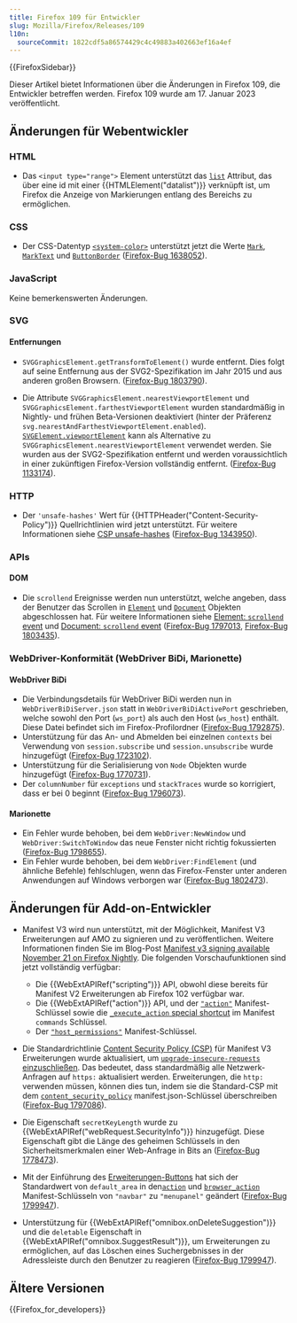 ```yaml
---
title: Firefox 109 für Entwickler
slug: Mozilla/Firefox/Releases/109
l10n:
  sourceCommit: 1822cdf5a86574429c4c49883a402663ef16a4ef
---
```


{{FirefoxSidebar}}

Dieser Artikel bietet Informationen über die Änderungen in Firefox 109, die Entwickler betreffen werden. Firefox 109 wurde am 17. Januar 2023 veröffentlicht.

## Änderungen für Webentwickler

### HTML

- Das `<input type="range">` Element unterstützt das [`list`](/de/docs/Web/HTML/Element/input/range#list) Attribut, das über eine id mit einer {{HTMLElement("datalist")}} verknüpft ist, um Firefox die Anzeige von Markierungen entlang des Bereichs zu ermöglichen.

### CSS

- Der CSS-Datentyp [`<system-color>`](/de/docs/Web/CSS/system-color) unterstützt jetzt die Werte [`Mark`](/de/docs/Web/CSS/system-color#mark), [`MarkText`](/de/docs/Web/CSS/system-color#marktext) und [`ButtonBorder`](/de/docs/Web/CSS/system-color#buttonborder) ([Firefox-Bug 1638052](https://bugzil.la/1638052)).

### JavaScript

Keine bemerkenswerten Änderungen.

### SVG

#### Entfernungen

- `SVGGraphicsElement.getTransformToElement()` wurde entfernt.
  Dies folgt auf seine Entfernung aus der SVG2-Spezifikation im Jahr 2015 und aus anderen großen Browsern.
  ([Firefox-Bug 1803790](https://bugzil.la/1803790)).

- Die Attribute `SVGGraphicsElement.nearestViewportElement` und `SVGGraphicsElement.farthestViewportElement` wurden standardmäßig in Nightly- und frühen Beta-Versionen deaktiviert (hinter der Präferenz `svg.nearestAndFarthestViewportElement.enabled`).
  [`SVGElement.viewportElement`](/de/docs/Web/API/SVGElement#svgelement.viewportelement) kann als Alternative zu `SVGGraphicsElement.nearestViewportElement` verwendet werden.
  Sie wurden aus der SVG2-Spezifikation entfernt und werden voraussichtlich in einer zukünftigen Firefox-Version vollständig entfernt.
  ([Firefox-Bug 1133174](https://bugzil.la/1133174)).

### HTTP

- Der `'unsafe-hashes'` Wert für {{HTTPHeader("Content-Security-Policy")}} Quellrichtlinien wird jetzt unterstützt.
  Für weitere Informationen siehe [CSP unsafe-hashes](/de/docs/Web/HTTP/Headers/Content-Security-Policy/script-src#unsafe_hashes) ([Firefox-Bug 1343950](https://bugzil.la/1343950)).

### APIs

#### DOM

- Die `scrollend` Ereignisse werden nun unterstützt, welche angeben, dass der Benutzer das Scrollen in [`Element`](/de/docs/Web/API/Element) und [`Document`](/de/docs/Web/API/Document) Objekten abgeschlossen hat.
  Für weitere Informationen siehe [Element: `scrollend` event](/de/docs/Web/API/Element/scrollend_event) und [Document: `scrollend` event](/de/docs/Web/API/Document/scrollend_event) ([Firefox-Bug 1797013](https://bugzil.la/1797013), [Firefox-Bug 1803435](https://bugzil.la/1803435)).

### WebDriver-Konformität (WebDriver BiDi, Marionette)

#### WebDriver BiDi

- Die Verbindungsdetails für WebDriver BiDi werden nun in `WebDriverBiDiServer.json` statt in `WebDriverBiDiActivePort` geschrieben, welche sowohl den Port (`ws_port`) als auch den Host (`ws_host`) enthält. Diese Datei befindet sich im Firefox-Profilordner ([Firefox-Bug 1792875](https://bugzil.la/1792875)).
- Unterstützung für das An- und Abmelden bei einzelnen `contexts` bei Verwendung von `session.subscribe` und `session.unsubscribe` wurde hinzugefügt ([Firefox-Bug 1723102](https://bugzil.la/1723102)).
- Unterstützung für die Serialisierung von `Node` Objekten wurde hinzugefügt ([Firefox-Bug 1770731](https://bugzil.la/1770731)).
- Der `columnNumber` für `exceptions` und `stackTraces` wurde so korrigiert, dass er bei 0 beginnt ([Firefox-Bug 1796073](https://bugzil.la/1796073)).

#### Marionette

- Ein Fehler wurde behoben, bei dem `WebDriver:NewWindow` und `WebDriver:SwitchToWindow` das neue Fenster nicht richtig fokussierten ([Firefox-Bug 1798655](https://bugzil.la/1798655)).
- Ein Fehler wurde behoben, bei dem `WebDriver:FindElement` (und ähnliche Befehle) fehlschlugen, wenn das Firefox-Fenster unter anderen Anwendungen auf Windows verborgen war ([Firefox-Bug 1802473](https://bugzil.la/1802473)).

## Änderungen für Add-on-Entwickler

- Manifest V3 wird nun unterstützt, mit der Möglichkeit, Manifest V3 Erweiterungen auf AMO zu signieren und zu veröffentlichen. Weitere Informationen finden Sie im Blog-Post [Manifest v3 signing available November 21 on Firefox Nightly](https://blog.mozilla.org/addons/2022/11/17/manifest-v3-signing-available-november-21-on-firefox-nightly/). Die folgenden Vorschaufunktionen sind jetzt vollständig verfügbar:

  - Die {{WebExtAPIRef("scripting")}} API, obwohl diese bereits für Manifest V2 Erweiterungen ab Firefox 102 verfügbar war.
  - Die {{WebExtAPIRef("action")}} API, und der [`"action"`](/de/docs/Mozilla/Add-ons/WebExtensions/manifest.json/action) Manifest-Schlüssel sowie die [`_execute_action` special shortcut](/de/docs/Mozilla/Add-ons/WebExtensions/manifest.json/commands#special_shortcuts) im Manifest `commands` Schlüssel.
  - Der [`"host_permissions"`](/de/docs/Mozilla/Add-ons/WebExtensions/manifest.json/host_permissions) Manifest-Schlüssel.

- Die Standardrichtlinie [Content Security Policy (CSP)](/de/docs/Mozilla/Add-ons/WebExtensions/Content_Security_Policy) für Manifest V3 Erweiterungen wurde aktualisiert, um [`upgrade-insecure-requests` einzuschließen](/de/docs/Mozilla/Add-ons/WebExtensions/Content_Security_Policy#upgrade_insecure_network_requests_in_manifest_v3). Das bedeutet, dass standardmäßig alle Netzwerk-Anfragen auf `https:` aktualisiert werden. Erweiterungen, die `http:` verwenden müssen, können dies tun, indem sie die Standard-CSP mit dem [`content_security_policy`](/de/docs/Mozilla/Add-ons/WebExtensions/manifest.json/content_security_policy) manifest.json-Schlüssel überschreiben ([Firefox-Bug 1797086](https://bugzil.la/1797086)).
- Die Eigenschaft `secretKeyLength` wurde zu {{WebExtAPIRef("webRequest.SecurityInfo")}} hinzugefügt. Diese Eigenschaft gibt die Länge des geheimen Schlüssels in den Sicherheitsmerkmalen einer Web-Anfrage in Bits an ([Firefox-Bug 1778473](https://bugzil.la/1778473)).
- Mit der Einführung des [Erweiterungen-Buttons](https://support.mozilla.org/en-US/kb/extensions-button) hat sich der Standardwert von `default_area` in den[`action`](/de/docs/Mozilla/Add-ons/WebExtensions/manifest.json/action) und [`browser_action`](/de/docs/Mozilla/Add-ons/WebExtensions/manifest.json/browser_action) Manifest-Schlüsseln von `"navbar"` zu `"menupanel"` geändert ([Firefox-Bug 1799947](https://bugzil.la/1799947)).
- Unterstützung für {{WebExtAPIRef("omnibox.onDeleteSuggestion")}} und die `deletable` Eigenschaft in {{WebExtAPIRef("omnibox.SuggestResult")}}, um Erweiterungen zu ermöglichen, auf das Löschen eines Suchergebnisses in der Adressleiste durch den Benutzer zu reagieren ([Firefox-Bug 1799947](https://bugzil.la/1799947)).

## Ältere Versionen

{{Firefox_for_developers}}
